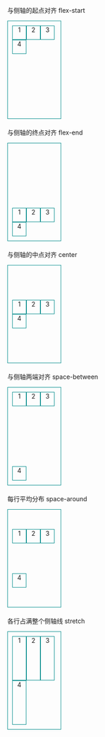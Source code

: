 <style>
.flex-container {
  display: -webkit-box;  /* 老版本语法: Safari 3.1-6,  iOS 6-, Android browser, older WebKit browsers.  */
  display: -moz-box;    /* 老版本语法: Firefox 19- (buggy but mostly works) */
  display: -ms-flexbox;  /* 混合版本语法: IE 10 */
  display: -webkit-flex;  /* 新版本语法： Chrome 21+ */
  display: flex;       /* 新版本语法： Opera 12.1, Firefox 22+ */
}

.align-content-start {
  /*混合版本语法*/
  -ms-flex-line-pack: start;
  /*新版本语法*/
  -webkit-align-content: flex-start; /* Safari */
  align-content: flex-start;
}

.align-content-end {
  /*混合版本语法*/
  -ms-flex-line-pack: end;
  /*新版本语法*/
  -webkit-align-content: flex-end; /* Safari */
  align-content: flex-end;
}

.align-content-center {
  /*混合版本语法*/
  -ms-flex-line-pack: center;
  /*新版本语法*/
  -webkit-align-content: center; /* Safari */
  align-content: center;
}

.align-content-between {
  /*混合版本语法*/
  -ms-flex-line-pack: justify;
  /*新版本语法*/
  -webkit-align-content: space-between; /* Safari */
  align-content: space-between;
}

.align-content-around {
  /*混合版本语法*/
  -ms-flex-line-pack: distribute;
  /*新版本语法*/
  -webkit-align-content: space-around; /* Safari */
  align-content: space-around;
}

.align-content-stretch {
  /*混合版本语法*/
  -ms-flex-line-pack: stretch;
  /*新版本语法*/
  -webkit-align-content: stretch; /* Safari */
  align-content: stretch;
}

.container-demo {
  border: 1px solid darkcyan;
  padding: 10px;
  margin-bottom: 20px;
}

.item-demo {
  width:30px;
  height:30px;
  border:1px solid darkcyan;
  text-align:center;
}

.align-content-demo {
  width: 100px;
  height:200px;
  -webkit-flex-flow: wrap; /* Safari */
  flex-wrap: wrap;
}

</style>

与侧轴的起点对齐 flex-start

<div class="flex-container container-demo align-content-demo align-content-start">
  <div class="item-demo">1</div>
  <div class="item-demo">2</div>
  <div class="item-demo">3</div>
  <div class="item-demo">4</div>
</div>

与侧轴的终点对齐 flex-end

<div class="flex-container container-demo align-content-demo align-content-end">
  <div class="item-demo">1</div>
  <div class="item-demo">2</div>
  <div class="item-demo">3</div>
  <div class="item-demo">4</div>
</div>

与侧轴的中点对齐 center

<div class="flex-container container-demo align-content-demo align-content-center">
  <div class="item-demo">1</div>
  <div class="item-demo">2</div>
  <div class="item-demo">3</div>
  <div class="item-demo">4</div>
</div>

与侧轴两端对齐 space-between

<div class="flex-container container-demo align-content-demo align-content-between">
  <div class="item-demo">1</div>
  <div class="item-demo">2</div>
  <div class="item-demo">3</div>
  <div class="item-demo">4</div>
</div>

每行平均分布 space-around

<div class="flex-container container-demo align-content-demo align-content-around">
  <div class="item-demo">1</div>
  <div class="item-demo">2</div>
  <div class="item-demo">3</div>
  <div class="item-demo">4</div>
</div>

各行占满整个侧轴线 stretch

<div class="flex-container container-demo align-content-demo align-content-stretch">
  <div class="item-demo" style="height:auto;">1</div>
  <div class="item-demo" style="height:auto;">2</div>
  <div class="item-demo" style="height:auto;">3</div>
  <div class="item-demo" style="height:auto;">4</div>
</div>
